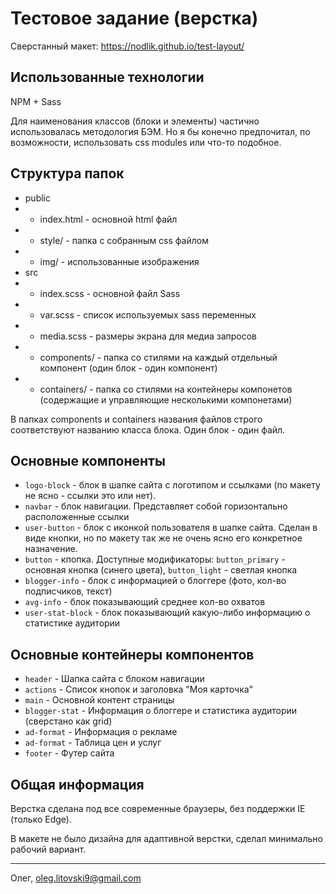 # Тестовое задание (верстка)

Сверстанный макет: https://nodlik.github.io/test-layout/

## Использованные технологии
NPM + Sass

Для наименования классов (блоки и элементы) частично использовалась методология БЭМ. Но я бы конечно предпочитал, по возможности, использовать css modules или что-то подобное.

## Структура папок

- public
- - index.html - основной html файл
- - style/ - папка с собранным css файлом
- - img/ - использованные изображения
- src
- - index.scss - основной файл Sass
- - var.scss - список используемых sass переменных
- - media.scss - размеры экрана для медиа запросов
- - components/ - папка со стилями на каждый отдельный компонент (один блок - один компонент)
- - containers/ - папка со стилями на контейнеры компонетов (содержащие и управляющие несколькими компонетами)

В папках components и containers названия файлов строго соответствуют названию класса блока. Один блок - один файл.

## Основные компоненты

* `logo-block` - блок в шапке сайта с логотипом и ссылками (по макету не ясно - ссылки это или нет).
* `navbar` - блок навигации. Представляет собой горизонтально расположенные ссылки
* `user-button` - блок с иконкой пользователя в шапке сайта. Сделан в виде кнопки, но по макету так же не очень ясно его конкретное назначение.
* `button` - кпопка. Доступные модификаторы: `button_primary` - основная кнопка (синего цвета), `button_light` - светлая кнопка
* `blogger-info` - блок с информацией о блоггере (фото, кол-во подписчиков, текст)
* `avg-info` - блок показывающий среднее кол-во охватов
* `user-stat-block` - блок показывающий какую-либо информацию о статистике аудитории

## Основные контейнеры компонентов
* `header` - Шапка сайта с блоком навигации
* `actions` - Список кнопок и заголовка "Моя карточка"
* `main` - Основной контент страницы
* `blogger-stat` - Информация о блоггере и статистика аудитории (сверстано как grid)
* `ad-format` - Информация о рекламе
* `ad-format` - Таблица цен и услуг
* `footer` - Футер сайта

## Общая информация
Верстка сделана под все современные браузеры, без поддержки IE (только Edge).

В макете не было дизайна для адаптивной верстки, сделал минимально рабочий вариант.

___

Олег,
oleg.litovski9@gmail.com